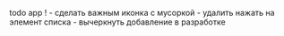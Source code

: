 todo app
! - сделать важным
иконка с мусоркой - удалить
нажать на элемент списка - вычеркнуть
добавление в разработке